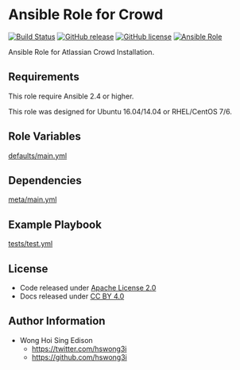 Ansible Role for Crowd
======================

[![Build Status](https://travis-ci.org/alvistack/ansible-role-crowd.svg?branch=master)](https://travis-ci.org/alvistack/ansible-role-crowd)
[![GitHub release](https://img.shields.io/github/release/alvistack/ansible-role-crowd.svg)](https://github.com/alvistack/ansible-role-crowd)
[![GitHub license](https://img.shields.io/github/license/alvistack/ansible-role-crowd.svg)](https://github.com/alvistack/ansible-role-crowd/blob/master/LICENSE)
[![Ansible Role](https://img.shields.io/badge/galaxy-alvistack.crowd-blue.svg)](https://galaxy.ansible.com/alvistack/crowd)

Ansible Role for Atlassian Crowd Installation.

Requirements
------------

This role require Ansible 2.4 or higher.

This role was designed for Ubuntu 16.04/14.04 or RHEL/CentOS 7/6.

Role Variables
--------------

[defaults/main.yml](defaults/main.yml)

Dependencies
------------

[meta/main.yml](meta/main.yml)

Example Playbook
----------------

[tests/test.yml](tests/test.yml)

License
-------

-   Code released under [Apache License 2.0](LICENSE)
-   Docs released under [CC BY 4.0](http://creativecommons.org/licenses/by/4.0/)

Author Information
------------------

-   Wong Hoi Sing Edison
    -   <https://twitter.com/hswong3i>
    -   <https://github.com/hswong3i>

